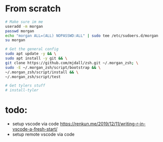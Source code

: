 # From scratch

```bash
# Make sure im me
useradd -m morgan
passwd morgan
echo "morgan ALL=(ALL) NOPASSWD:ALL" | sudo tee /etc/sudoers.d/morgan
su morgan

# Get the general config
sudo apt update -y && \
sudo apt install -y git && \
git clone https://github.com/mjdall/zsh.git ~/.morgan_zsh; \
sudo -E ~/.morgan_zsh/script/bootstrap && \
~/.morgan_zsh/script/install && \
~/.morgan_zsh/script/test

# Get tylers stuff
# install-tyler
```

# todo:
* setup vscode via code https://renkun.me/2019/12/11/writing-r-in-vscode-a-fresh-start/
* setup remote vscode via code
